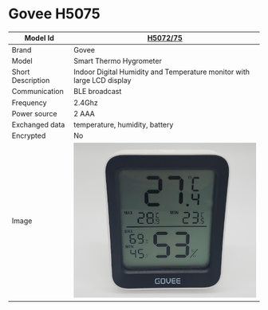 # Govee H5075

|Model Id|[H5072/75](https://github.com/theengs/decoder/blob/development/src/devices/H5072_json.h)|
|-|-|
|Brand|Govee|
|Model|Smart Thermo Hygrometer|
|Short Description|Indoor Digital Humidity and Temperature monitor with large LCD display|
|Communication|BLE broadcast|
|Frequency|2.4Ghz|
|Power source|2 AAA|
|Exchanged data|temperature, humidity, battery|
|Encrypted|No|
|Image|![H5075](./../img/H5075.png)|